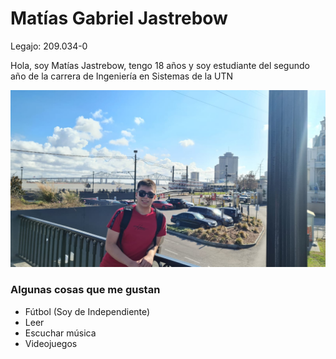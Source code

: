 # Matías Gabriel Jastrebow
Legajo: 209.034-0

Hola, soy Matías Jastrebow, tengo 18 años y soy estudiante del segundo año de la carrera de Ingeniería en Sistemas de la UTN

![Foto Mía](fotomia.jpg "hola")

### Algunas cosas que me gustan

* Fútbol (Soy de Independiente)
* Leer
* Escuchar música
* Videojuegos
